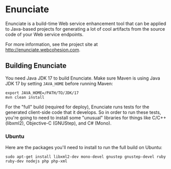# Enunciate #

Enunciate is a build-time Web service enhancement tool that can
be applied to Java-based projects for generating a lot of cool
artifacts from the source code of your Web service endpoints.

For more information, see the project site at http://enunciate.webcohesion.com.

## Building Enunciate ###

You need Java JDK 17 to build Enunciate. Make sure Maven is using Java JDK 17 by 
setting `JAVA_HOME` before running Maven:

    export JAVA_HOME=/PATH/TO/JDK/17
    mvn clean install

For the "full" build (required for deploy), Enunciate runs tests for the generated client-side code that it 
develops. So in order to run these tests, you're going to need to install some "unusual" libraries for 
things like C/C++ (libxml2), Objective-C (GNUStep), and C# (Mono).

### Ubuntu ###

Here are the packages you'll need to install to run the full build on Ubuntu:

```sudo apt-get install libxml2-dev mono-devel gnustep gnustep-devel ruby ruby-dev nodejs php php-xml```


